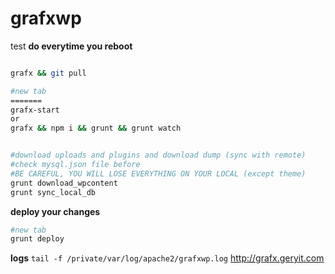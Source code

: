 # grafxwp
test
**do everytime you reboot**
```sh

grafx && git pull

#new tab
=======
grafx-start
or
grafx && npm i && grunt && grunt watch


#download uploads and plugins and download dump (sync with remote)
#check mysql.json file before
#BE CAREFUL, YOU WILL LOSE EVERYTHING ON YOUR LOCAL (except theme)
grunt download_wpcontent
grunt sync_local_db
```

**deploy your changes**
```sh
#new tab
grunt deploy
```

**logs**
`tail -f /private/var/log/apache2/grafxwp.log`
http://grafx.geryit.com
